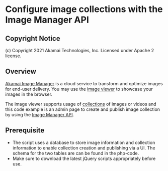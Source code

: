 # Configure image collections with the Image Manager API

## Copyright Notice
(c) Copyright 2021 Akamai Technologies, Inc. Licensed under Apache 2 license.

## Overview
[Akamai Image Manager](https://www.akamai.com/products/image-and-video-manager) is a cloud service to transform and optimize images for end-user delivery. You may use the [image viewer](https://developer.akamai.com/image-manager/media-viewer) to showcase your images in the browser.

The image viewer supports usage of [collections](https://learn.akamai.com/en-us/webhelp/image-manager/image-manager/GUID-779AFD90-E367-42C3-BF47-EC50AE90F614.html) of images or videos and this code example is an admin page to create and publish image collection by using the [Image Manager API](https://developer.akamai.com/api/web_performance/image_manager/v2.html).

## Prerequisite
- The script uses a database to store image information and collection information to enable collection creation and publishing via a UI. The schema for the two tables are can be found in the php-code.
- Make sure to download the latest jQuery scripts appropriately before use.
